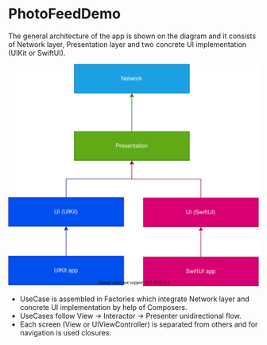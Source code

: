 # PhotoFeedDemo

The general architecture of the app is shown on the diagram and it consists of Network layer, Presentation layer and two concrete UI implementation (UIKit or SwiftUI).

![App layers](https://github.com/surakamy/PhotoFeedDemo/blob/main/Documents/App-Layers.svg)

- UseCase is assembled in Factories which integrate Network layer and concrete UI implementation by help of Composers.
- UseCases follow View -> Interactor -> Presenter unidirectional flow.
- Each screen (View or UIViewController) is separated from others and for navigation is used closures.
